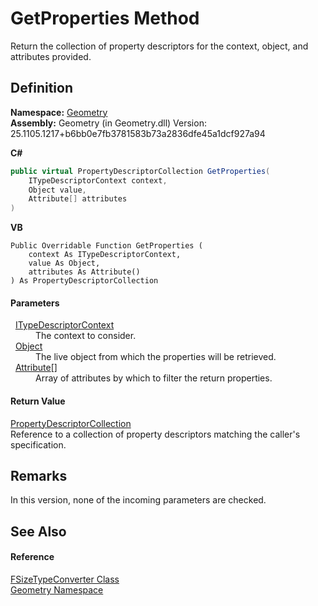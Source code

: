 # GetProperties Method


Return the collection of property descriptors for the context, object, and attributes provided.



## Definition
**Namespace:** <a href="eb409b48-e279-bdb4-daf3-3196b72d55a2.md">Geometry</a>  
**Assembly:** Geometry (in Geometry.dll) Version: 25.1105.1217+b6bb0e7fb3781583b73a2836dfe45a1dcf927a94

**C#**
``` C#
public virtual PropertyDescriptorCollection GetProperties(
	ITypeDescriptorContext context,
	Object value,
	Attribute[] attributes
)
```
**VB**
``` VB
Public Overridable Function GetProperties ( 
	context As ITypeDescriptorContext,
	value As Object,
	attributes As Attribute()
) As PropertyDescriptorCollection
```



#### Parameters
<dl><dt>  <a href="https://learn.microsoft.com/dotnet/api/system.componentmodel.itypedescriptorcontext" target="_blank" rel="noopener noreferrer">ITypeDescriptorContext</a></dt><dd>The context to consider.</dd><dt>  <a href="https://learn.microsoft.com/dotnet/api/system.object" target="_blank" rel="noopener noreferrer">Object</a></dt><dd>The live object from which the properties will be retrieved.</dd><dt>  <a href="https://learn.microsoft.com/dotnet/api/system.attribute" target="_blank" rel="noopener noreferrer">Attribute</a>[]</dt><dd>Array of attributes by which to filter the return properties.</dd></dl>

#### Return Value
<a href="https://learn.microsoft.com/dotnet/api/system.componentmodel.propertydescriptorcollection" target="_blank" rel="noopener noreferrer">PropertyDescriptorCollection</a>  
Reference to a collection of property descriptors matching the caller's specification.

## Remarks
In this version, none of the incoming parameters are checked.

## See Also


#### Reference
<a href="ff075eef-d55e-a486-7d6a-9d705ea9d64a.md">FSizeTypeConverter Class</a>  
<a href="eb409b48-e279-bdb4-daf3-3196b72d55a2.md">Geometry Namespace</a>  
